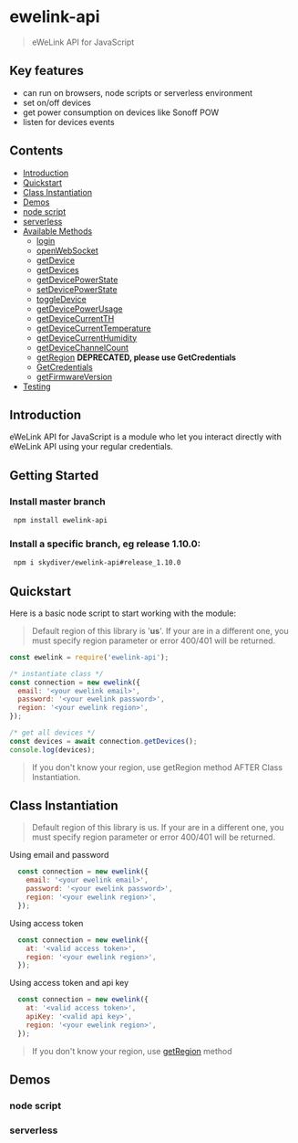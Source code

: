 # ewelink-api
> eWeLink API for JavaScript

## Key features
* can run on browsers, node scripts or serverless environment
* set on/off devices
* get power consumption on devices like Sonoff POW
* listen for devices events


## Contents
* [Introduction](#introduction)
* [Quickstart](#quickstart)
* [Class Instantiation](#class-instantiation)
* [Demos](#demos)
* [node script](#node-script)
* [serverless](#serverless)
* [Available Methods](#available-methods)
  * [login](#login)
  * [openWebSocket](#openwebsocket)
  * [getDevice](#getdevice)
  * [getDevices](#getdevices)
  * [getDevicePowerState](#getdevicepowerstate)
  * [setDevicePowerState](#setdevicepowerstate)
  * [toggleDevice](#toggleDevice)
  * [getDevicePowerUsage](#getdevicepowerusage)
  * [getDeviceCurrentTH](#getdevicecurrentth)
  * [getDeviceCurrentTemperature](#getdevicecurrenttemperature)
  * [getDeviceCurrentHumidity](#getdevicecurrenthumidity)
  * [getDeviceChannelCount](#getdevicechannelcount)
  * [getRegion](#getregion) **DEPRECATED, please use GetCredentials**
  * [GetCredentials](#getcredentials)
  * [getFirmwareVersion](#getfirmwareversion)
* [Testing](#testing)

## Introduction
eWeLink API for JavaScript is a module who let you interact directly with eWeLink API using your regular credentials.

## Getting Started

### Install master branch
```sh
 npm install ewelink-api
```
### Install a specific branch, eg release 1.10.0:
```sh
 npm i skydiver/ewelink-api#release_1.10.0
```

## Quickstart
Here is a basic node script to start working with the module:

> Default region of this library is '**us**'. If your are in a different one, you must specify region parameter or error 400/401 will be returned.

```js
const ewelink = require('ewelink-api');

/* instantiate class */
const connection = new ewelink({
  email: '<your ewelink email>',
  password: '<your ewelink password>',
  region: '<your ewelink region>',
});

/* get all devices */
const devices = await connection.getDevices();
console.log(devices);
```

> If you don't know your region, use getRegion method AFTER Class Instantiation.

## Class Instantiation
> Default region of this library is us. If your are in a different one, you must specify region parameter or error 400/401 will be returned.

Using email and password
```js
  const connection = new ewelink({
    email: '<your ewelink email>',
    password: '<your ewelink password>',
    region: '<your ewelink region>',
  });
```
Using access token
```js
  const connection = new ewelink({
    at: '<valid access token>',
    region: '<your ewelink region>',
  });
```
Using access token and api key
```js
  const connection = new ewelink({
    at: '<valid access token>',
    apiKey: '<valid api key>',
    region: '<your ewelink region>',
  });
```
> If you don't know your region, use [getRegion](#getregion) method

## Demos
### node script


### serverless

